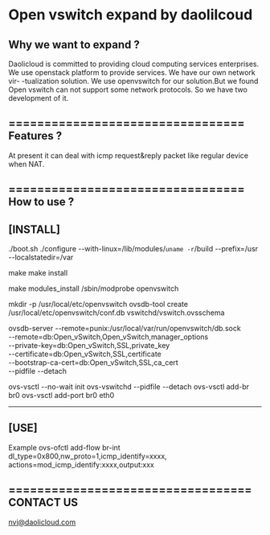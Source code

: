 Open vswitch expand by daolilcoud
=================================
Why we want to expand ?
---------------------------------
Daolicloud is committed to providing cloud computing services enterprises.
We use openstack platform to provide services. We have our own network vir-
-tualization solution. We use openvswitch for our solution.But we found 
Open vswitch can not support some network protocols. So we have two development
of it.

=================================
Features ?
---------------------------------
At present it can deal with icmp request&reply packet like regular device when NAT.

=================================
How to use ?
---------------------------------
[INSTALL]
---------------------------------
./boot.sh
./configure --with-linux=/lib/modules/`uname -r`/build --prefix=/usr --localstatedir=/var

make 
make install

make modules_install
/sbin/modprobe openvswitch

mkdir -p /usr/local/etc/openvswitch
ovsdb-tool create /usr/local/etc/openvswitch/conf.db vswitchd/vswitch.ovsschema

ovsdb-server --remote=punix:/usr/local/var/run/openvswitch/db.sock \
                     --remote=db:Open_vSwitch,Open_vSwitch,manager_options \
                     --private-key=db:Open_vSwitch,SSL,private_key \
                     --certificate=db:Open_vSwitch,SSL,certificate \
                     --bootstrap-ca-cert=db:Open_vSwitch,SSL,ca_cert \
                     --pidfile --detach

ovs-vsctl --no-wait init
ovs-vswitchd --pidfile --detach
ovs-vsctl add-br br0
ovs-vsctl add-port br0 eth0

----------------------------------
[USE]
----------------------------------
Example
	ovs-ofctl add-flow br-int dl_type=0x800,nw_proto=1,icmp_identify=xxxx,\
					actions=mod_icmp_identify:xxxx,output:xxx

==================================
CONTACT US
----------------------------------
nvi@daolicloud.com
